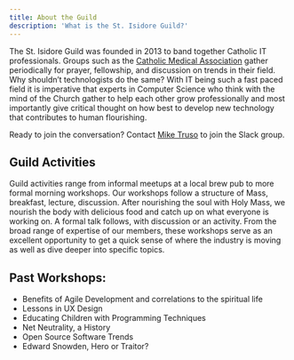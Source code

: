 ```yaml
---
title: About the Guild
description: 'What is the St. Isidore Guild?'
---
```


The St. Isidore Guild was founded in 2013 to band together Catholic IT professionals. Groups such as the [Catholic Medical Association](http://www.cathmed.org/) gather periodically for prayer, fellowship, and discussion on trends in their field. Why shouldn’t technologists do the same? With IT being such a fast paced field it is imperative that experts in Computer Science who think with the mind of the Church gather to help each other grow professionally and most importantly give critical thought on how best to develop new technology that contributes to human flourishing.

Ready to join the conversation? Contact [Mike Truso](https://www.linkedin.com/in/michaeltruso/) to join the Slack group.

## Guild Activities
Guild activities range from informal meetups at a local brew pub to more formal morning workshops. Our workshops follow a structure of Mass, breakfast, lecture, discussion. After nourishing the soul with Holy Mass, we nourish the body with delicious food and catch up on what everyone is working on. A formal talk follows, with discussion or an activity. From the broad range of expertise of our members, these workshops serve as an excellent opportunity to get a quick sense of where the industry is moving as well as dive deeper into specific topics.

## Past Workshops:
- Benefits of Agile Development and correlations to the spiritual life
- Lessons in UX Design
- Educating Children with Programming Techniques
- Net Neutrality, a History
- Open Source Software Trends
- Edward Snowden, Hero or Traitor?
